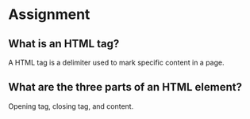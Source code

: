 # Assignment
## What is an HTML tag?

A HTML tag is a delimiter used to mark specific content in a page.

## What are the three parts of an HTML element?

Opening tag, closing tag, and content.